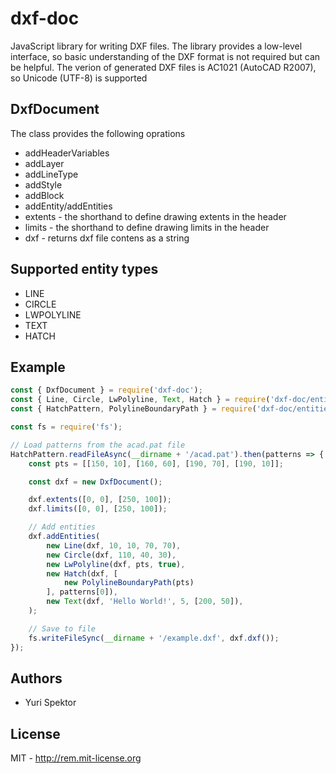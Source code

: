# dxf-doc
JavaScript library for writing DXF files. The library provides a low-level interface, so basic understanding of the DXF format is not required but can be helpful. The verion of generated DXF files is AC1021 (AutoCAD R2007), so Unicode (UTF-8) is supported

## DxfDocument
The class provides the following oprations
* addHeaderVariables
* addLayer
* addLineType
* addStyle
* addBlock
* addEntity/addEntities
* extents - the shorthand to define drawing extents in the header
* limits - the shorthand to define drawing limits in the header
* dxf - returns dxf file contens as a string

## Supported entity types
* LINE
* CIRCLE
* LWPOLYLINE
* TEXT
* HATCH

## Example
```JavaScript
const { DxfDocument } = require('dxf-doc');
const { Line, Circle, LwPolyline, Text, Hatch } = require('dxf-doc/entities');
const { HatchPattern, PolylineBoundaryPath } = require('dxf-doc/entities/hatch');

const fs = require('fs');

// Load patterns from the acad.pat file
HatchPattern.readFileAsync(__dirname + '/acad.pat').then(patterns => {
    const pts = [[150, 10], [160, 60], [190, 70], [190, 10]];

    const dxf = new DxfDocument();

    dxf.extents([0, 0], [250, 100]);
    dxf.limits([0, 0], [250, 100]);

    // Add entities
    dxf.addEntities(
        new Line(dxf, 10, 10, 70, 70),
        new Circle(dxf, 110, 40, 30),
        new LwPolyline(dxf, pts, true),
        new Hatch(dxf, [
            new PolylineBoundaryPath(pts)
        ], patterns[0]),
        new Text(dxf, 'Hello World!', 5, [200, 50]),
    );

    // Save to file
    fs.writeFileSync(__dirname + '/example.dxf', dxf.dxf());
});
```

## Authors
* Yuri Spektor

## License
MIT - http://rem.mit-license.org
